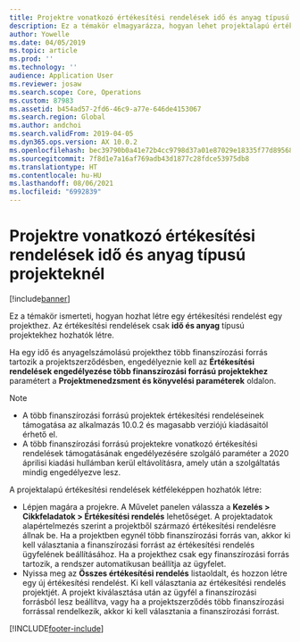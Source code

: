 ```yaml
---
title: Projektre vonatkozó értékesítési rendelések idő és anyag típusú projekteknél
description: Ez a témakör elmagyarázza, hogyan lehet projektalapú értékesítési rendeléseket létrehozni idő és anyag típusú projekteknél.
author: Yowelle
ms.date: 04/05/2019
ms.topic: article
ms.prod: ''
ms.technology: ''
audience: Application User
ms.reviewer: josaw
ms.search.scope: Core, Operations
ms.custom: 87983
ms.assetid: b454ad57-2fd6-46c9-a77e-646de4153067
ms.search.region: Global
ms.author: andchoi
ms.search.validFrom: 2019-04-05
ms.dyn365.ops.version: AX 10.0.2
ms.openlocfilehash: bec39790b0a41e72b4cc9798d37a01e87029e18335f77d895680aafbb74fac3b
ms.sourcegitcommit: 7f8d1e7a16af769adb43d1877c28fdce53975db8
ms.translationtype: HT
ms.contentlocale: hu-HU
ms.lasthandoff: 08/06/2021
ms.locfileid: "6992839"
---
```

# <a name="project-sales-orders-for-time-and-material-projects"></a>Projektre vonatkozó értékesítési rendelések idő és anyag típusú projekteknél

[!include[banner](../includes/banner.md)]

Ez a témakör ismerteti, hogyan hozhat létre egy értékesítési rendelést egy projekthez. Az értékesítési rendelések csak **idő és anyag** típusú projektekhez hozhatók létre.

Ha egy idő és anyagelszámolású projekthez több finanszírozási forrás tartozik a projektszerződésben, engedélyeznie kell az **Értékesítési rendelések engedélyezése több finanszírozási forrású projektekhez** paramétert a **Projektmenedzsment és könyvelési paraméterek** oldalon. 

> [!NOTE]
> - A több finanszírozási forrású projektek értékesítési rendeléseinek támogatása az alkalmazás 10.0.2 és magasabb verziójú kiadásaitól érhető el.
> - A több finanszírozási forrású projektekre vonatkozó értékesítési rendelések támogatásának engedélyezésére szolgáló paraméter a 2020 áprilisi kiadási hullámban kerül eltávolításra, amely után a szolgáltatás mindig engedélyezve lesz.

A projektalapú értékesítési rendelések kétféleképpen hozhatók létre:

- Lépjen magára a projekre. A Művelet panelen válassza a **Kezelés > Cikkfeladatok > Értékesítési rendelés** lehetőséget. A projektadatok alapértelmezés szerint a projektből származó értékesítési rendelésre állnak be. Ha a projektben egynél több finanszírozási forrás van, akkor ki kell választania a finanszírozási forrást az értékesítési rendelés ügyfelének beállításához. Ha a projekthez csak egy finanszírozási forrás tartozik, a rendszer automatikusan beállítja az ügyfelet.
- Nyissa meg az **Összes értékesítési rendelés** listaoldalt, és hozzon létre egy új értékesítési rendelést. Ki kell választania az értékesítési rendelés projektjét. A projekt kiválasztása után az ügyfél a finanszírozási forrásból lesz beállítva, vagy ha a projektszerződés több finanszírozási forrással rendelkezik, akkor ki kell választania a finanszírozási forrást.



[!INCLUDE[footer-include](../includes/footer-banner.md)]